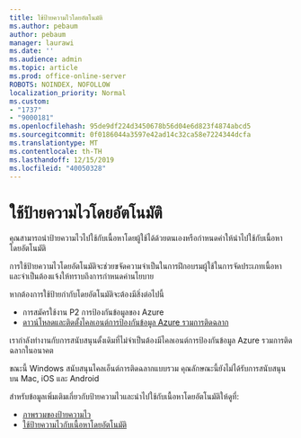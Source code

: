 ```yaml
---
title: ใช้ป้ายความไวโดยอัตโนมัติ
ms.author: pebaum
author: pebaum
manager: laurawi
ms.date: ''
ms.audience: admin
ms.topic: article
ms.prod: office-online-server
ROBOTS: NOINDEX, NOFOLLOW
localization_priority: Normal
ms.custom:
- "1737"
- "9000181"
ms.openlocfilehash: 95de9df224d3450678b56d04e6d823f4874abcd5
ms.sourcegitcommit: 0f0186044a3597e42ad14c32ca58e7224344dcfa
ms.translationtype: MT
ms.contentlocale: th-TH
ms.lasthandoff: 12/15/2019
ms.locfileid: "40050328"
---
```

# <a name="auto-apply-sensitivity-labels"></a>ใช้ป้ายความไวโดยอัตโนมัติ

คุณสามารถนำป้ายความไวไปใช้กับเนื้อหาโดยผู้ใช้ได้ด้วยตนเองหรือกำหนดค่าให้นำไปใช้กับเนื้อหาโดยอัตโนมัติ

การใช้ป้ายความไวโดยอัตโนมัติจะช่วยขจัดความจำเป็นในการฝึกอบรมผู้ใช้ในการจัดประเภทเนื้อหาและจำเป็นต้องแจ้งให้ทราบถึงการกำหนดค่านโยบาย

หากต้องการใช้ป้ายกำกับโดยอัตโนมัติจะต้องมีสิ่งต่อไปนี้

- การสมัครใช้งาน P2 การป้องกันข้อมูลของ Azure
- [ดาวน์โหลดและติดตั้งไคลเอนต์การป้องกันข้อมูล Azure รวมการติดฉลาก](https://docs.microsoft.com/azure/information-protection/rms-client/install-unifiedlabelingclient-app)

เรากำลังทำงานกับการสนับสนุนดั้งเดิมที่ไม่จำเป็นต้องมีไคลเอนต์การป้องกันข้อมูล Azure รวมการติดฉลากในอนาคต

ขณะนี้ Windows สนับสนุนไคลเอ็นต์การติดฉลากแบบรวม  คุณลักษณะนี้ยังไม่ได้รับการสนับสนุนบน Mac, iOS และ Android

สำหรับข้อมูลเพิ่มเติมเกี่ยวกับป้ายความไวและนำไปใช้กับเนื้อหาโดยอัตโนมัติให้ดูที่:

- [ภาพรวมของป้ายความไว](https://docs.microsoft.com/office365/securitycompliance/sensitivity-labels)
- [ใช้ป้ายความไวกับเนื้อหาโดยอัตโนมัติ](https://docs.microsoft.com/office365/securitycompliance/apply_sensitivity_label_automatically)